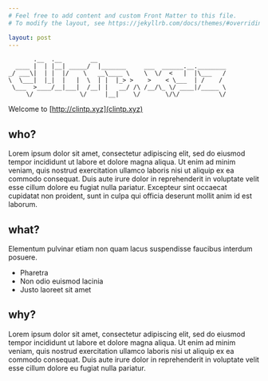 ```yaml
---
# Feel free to add content and custom Front Matter to this file.
# To modify the layout, see https://jekyllrb.com/docs/themes/#overriding-theme-defaults

layout: post
---
```


```
       .__  .__        __
  ____ |  | |__| _____/  |_______     ___  ______.__.________
_/ ___\|  | |  |/    \   __\____ \    \  \/  <   |  |\___   /
\  \___|  |_|  |   |  \  | |  |_> >    >    < \___  | /    /
 \___  >____/__|___|  /__| |   __/ /\ /__/\_ \/ ____|/_____ \
     \/             \/     |__|    \/       \/\/           \/
```


Welcome to [http://clintp.xyz](clintp.xyz)

## who?

Lorem ipsum dolor sit amet, consectetur adipiscing elit, sed do eiusmod tempor incididunt ut labore et dolore magna aliqua. Ut enim ad minim veniam, quis nostrud exercitation ullamco laboris nisi ut aliquip ex ea commodo consequat. Duis aute irure dolor in reprehenderit in voluptate velit esse cillum dolore eu fugiat nulla pariatur. Excepteur sint occaecat cupidatat non proident, sunt in culpa qui officia deserunt mollit anim id est laborum.

## what?

Elementum pulvinar etiam non quam lacus suspendisse faucibus interdum posuere.

* Pharetra
* Non odio euismod lacinia
* Justo laoreet sit amet

## why?

Lorem ipsum dolor sit amet, consectetur adipiscing elit, sed do eiusmod tempor incididunt ut labore et dolore magna aliqua. Ut enim ad minim veniam, quis nostrud exercitation ullamco laboris nisi ut aliquip ex ea commodo consequat. Duis aute irure dolor in reprehenderit in voluptate velit esse cillum dolore eu fugiat nulla pariatur.